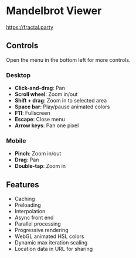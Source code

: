 # Mandelbrot Viewer

https://fractal.party

## Controls
Open the menu in the bottom left for more controls.

### Desktop

- **Click-and-drag**: Pan
- **Scroll wheel**: Zoom in/out
- **Shift + drag**: Zoom in to selected area
- **Space bar**: Play/pause animated colors
- **F11**: Fullscreen
- **Escape**: Close menu
- **Arrow keys**: Pan one pixel

### Mobile

- **Pinch**: Zoom in/out
- **Drag**: Pan
- **Double-tap**: Zoom in

## Features

- Caching
- Preloading
- Interpolation
- Async front end
- Parallel processing
- Progressive rendering
- WebGL animated HSL colors
- Dynamic max iteration scaling
- Location data in URL for sharing

